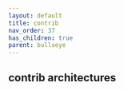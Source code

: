 ```yaml
---
layout: default
title: contrib
nav_order: 37
has_children: true
parent: bullseye
---
```


## contrib architectures
